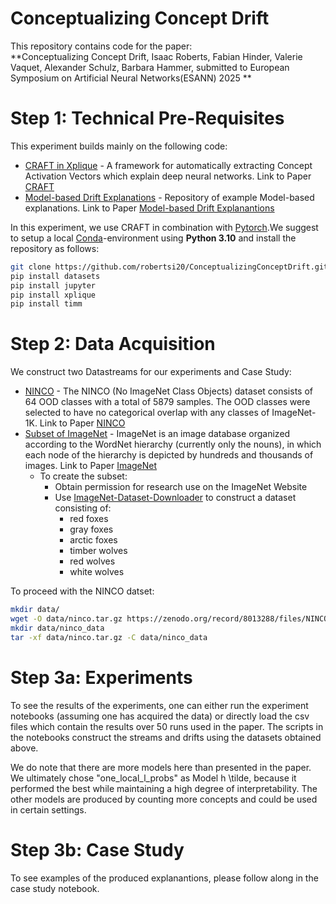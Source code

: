 # Conceptualizing Concept Drift
This repository contains code for the paper:  
**Conceptualizing Concept Drift, Isaac Roberts, Fabian Hinder, Valerie Vaquet, Alexander Schulz, Barbara Hammer, submitted to European Symposium on Artificial Neural Networks(ESANN) 2025
**

# Step 1: Technical Pre-Requisites

This experiment builds mainly on the following code:
- [CRAFT in Xplique]((https://github.com/deel-ai/xplique)) - A framework for automatically extracting Concept Activation Vectors which explain deep
  neural networks. Link to Paper [CRAFT](https://arxiv.org/abs/2211.10154)
- [Model-based Drift Explanations]((https://github.com/FabianHinder/DRAGON)) - Repository of example Model-based explanations. Link to Paper [Model-based Drift Explanantions](https://www.sciencedirect.com/science/article/pii/S0925231223007634)

In this experiment, we use CRAFT in combination with [Pytorch](https://pytorch.org/).We suggest to setup a local [Conda](https://conda.io/projects/conda/en/latest/user-guide/tasks/manage-environments.html)-environment
using **Python 3.10** and install the repository as follows:
```bash
git clone https://github.com/robertsi20/ConceptualizingConceptDrift.git
pip install datasets
pip install jupyter
pip install xplique
pip install timm
```


# Step 2: Data Acquisition
We construct two Datastreams for our experiments and Case Study:
- [NINCO](https://github.com/j-cb/NINCO) - The NINCO (No ImageNet Class Objects) dataset consists of 64 OOD classes with a total of 5879 samples. The OOD classes were selected to have no categorical overlap with any classes of ImageNet-1K.  Link to Paper [NINCO]((https://arxiv.org/abs/2306.00826))
- [Subset of ImageNet](https://www.image-net.org/) - ImageNet is an image database organized according to the WordNet hierarchy (currently only the nouns), in which each node of the hierarchy is depicted by hundreds and thousands of images.  Link to Paper [ImageNet](https://www.image-net.org/static_files/papers/imagenet_cvpr09.pdf)
    - To create the subset:
        - Obtain permission for research use on the ImageNet Website
        - Use [ImageNet-Dataset-Downloader](https://github.com/mf1024/ImageNet-Datasets-Downloader) to construct a dataset consisting of:
            - red foxes
            - gray foxes
            - arctic foxes
            - timber wolves
            - red wolves
            - white wolves

To proceed with the NINCO datset:
```bash
mkdir data/
wget -O data/ninco.tar.gz https://zenodo.org/record/8013288/files/NINCO_all.tar.gz?download=1
mkdir data/ninco_data
tar -xf data/ninco.tar.gz -C data/ninco_data
```

# Step 3a: Experiments
To see the results of the experiments, one can either run the experiment notebooks (assuming one has acquired the data) or directly load the csv files which contain the results over 50 runs used in the paper. 
The scripts in the notebooks construct the streams and drifts using the datasets obtained above. 

We do note that there are more models here than presented in the paper. We ultimately chose "one_local_l_probs" as Model h \tilde, because it performed the best while maintaining a high degree of interpretability. 
The other models are produced by counting more concepts and could be used in certain settings.

# Step 3b: Case Study 
To see examples of the produced explanantions, please follow along in the case study notebook.

